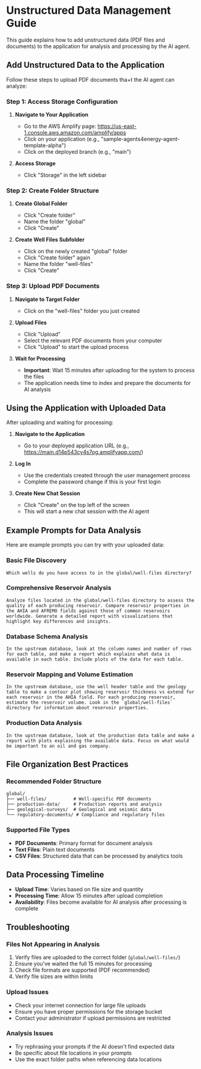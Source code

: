 # Unstructured Data Management Guide

This guide explains how to add unstructured data (PDF files and documents) to the application for analysis and processing by the AI agent.

## Add Unstructured Data to the Application

Follow these steps to upload PDF documents tha+t the AI agent can analyze:

### Step 1: Access Storage Configuration

1. **Navigate to Your Application**
   - Go to the AWS Amplify page: https://us-east-1.console.aws.amazon.com/amplify/apps
   - Click on your application (e.g., "sample-agents4energy-agent-template-alpha")
   - Click on the deployed branch (e.g., "main")

2. **Access Storage**
   - Click "Storage" in the left sidebar

### Step 2: Create Folder Structure

1. **Create Global Folder**
   - Click "Create folder"
   - Name the folder "global"
   - Click "Create"

2. **Create Well Files Subfolder**
   - Click on the newly created "global" folder
   - Click "Create folder" again
   - Name the folder "well-files"
   - Click "Create"

### Step 3: Upload PDF Documents

1. **Navigate to Target Folder**
   - Click on the "well-files" folder you just created

2. **Upload Files**
   - Click "Upload"
   - Select the relevant PDF documents from your computer
   - Click "Upload" to start the upload process

3. **Wait for Processing**
   - **Important**: Wait 15 minutes after uploading for the system to process the files
   - The application needs time to index and prepare the documents for AI analysis

## Using the Application with Uploaded Data

After uploading and waiting for processing:

1. **Navigate to the Application**
   - Go to your deployed application URL (e.g., https://main.d14p543cy4s7og.amplifyapp.com/)

2. **Log In**
   - Use the credentials created through the user management process
   - Complete the password change if this is your first login

3. **Create New Chat Session**
   - Click "Create" on the top left of the screen
   - This will start a new chat session with the AI agent

## Example Prompts for Data Analysis

Here are example prompts you can try with your uploaded data:

### Basic File Discovery
```
Which wells do you have access to in the global/well-files directory?
```

### Comprehensive Reservoir Analysis
```
Analyze files located in the global/well-files directory to assess the quality of each producing reservoir. Compare reservoir properties in the AHIA and AFREMO fields against those of common reservoirs worldwide. Generate a detailed report with visualizations that highlight key differences and insights.
```

### Database Schema Analysis
```
In the upstream database, look at the column names and number of rows for each table, and make a report which explains what data is available in each table. Include plots of the data for each table.
```

### Reservoir Mapping and Volume Estimation
```
In the upstream database, use the well header table and the geology table to make a contour plot showing reservoir thickness vs extend for each reservoir in the AHIA field. For each producing reservoir, estimate the reservoir volume. Look in the `global/well-files` directory for information about reservoir properties.
```

### Production Data Analysis
```
In the upstream database, look at the production data table and make a report with plots explaining the available data. Focus on what would be important to an oil and gas company.
```

## File Organization Best Practices

### Recommended Folder Structure
```
global/
├── well-files/          # Well-specific PDF documents
├── production-data/     # Production reports and analysis
├── geological-surveys/  # Geological and seismic data
└── regulatory-documents/ # Compliance and regulatory files
```

### Supported File Types
- **PDF Documents**: Primary format for document analysis
- **Text Files**: Plain text documents
- **CSV Files**: Structured data that can be processed by analytics tools

## Data Processing Timeline

- **Upload Time**: Varies based on file size and quantity
- **Processing Time**: Allow 15 minutes after upload completion
- **Availability**: Files become available for AI analysis after processing is complete

## Troubleshooting

### Files Not Appearing in Analysis
1. Verify files are uploaded to the correct folder (`global/well-files/`)
2. Ensure you've waited the full 15 minutes for processing
3. Check file formats are supported (PDF recommended)
4. Verify file sizes are within limits

### Upload Issues
- Check your internet connection for large file uploads
- Ensure you have proper permissions for the storage bucket
- Contact your administrator if upload permissions are restricted

### Analysis Issues
- Try rephrasing your prompts if the AI doesn't find expected data
- Be specific about file locations in your prompts
- Use the exact folder paths when referencing data locations
